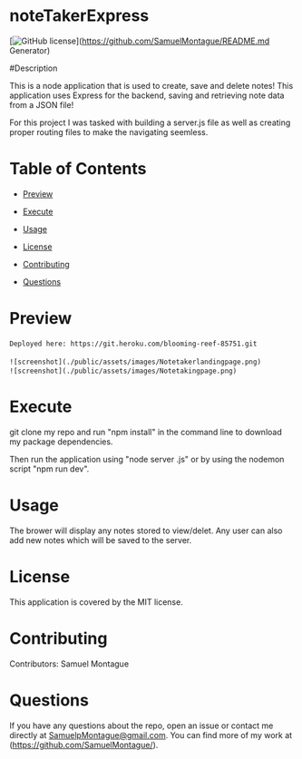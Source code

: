 # noteTakerExpress 
[![GitHub license](https://img.shields.io/badge/license-MIT-blue.svg)](https://github.com/SamuelMontague/README.md Generator)
  
#Description

This is a node application that is used to create, save and delete notes! This application uses Express for the backend, saving and retrieving note data from a JSON file!

For this project I was tasked with building a server.js file as well as creating proper routing files to make the navigating seemless. 
    
# Table of Contents

* [Preview](#Preview)

* [Execute](#Execute)
    
* [Usage](#usage)

* [License](#license)

* [Contributing](#contributing)

* [Questions](#questions)
    
# Preview
    Deployed here: https://git.heroku.com/blooming-reef-85751.git

    ![screenshot](./public/assets/images/Notetakerlandingpage.png)
    ![screenshot](./public/assets/images/Notetakingpage.png)

# Execute   
git clone my repo and run "npm install" in the command line to download my package dependencies.

Then run the application using "node server .js" or by using the nodemon script "npm run dev".

# Usage

The brower will display any notes stored to view/delet. Any user can also add new notes which will be saved to the server.

# License

This application is covered by the MIT license.
    
# Contributing

Contributors: Samuel Montague

# Questions

If you have any questions about the repo, open an issue or contact me directly at SamuelpMontague@gmail.com. You can find more of my work at (https://github.com/SamuelMontague/).

